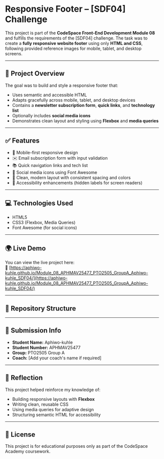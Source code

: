 # Responsive Footer – [SDF04] Challenge

This project is part of the **CodeSpace Front-End Development Module 08** and fulfills the requirements of the [SDF04] challenge. The task was to create a **fully responsive website footer** using only **HTML and CSS**, following provided reference images for mobile, tablet, and desktop screens.

---

## 📌 Project Overview

The goal was to build and style a responsive footer that:

- Uses semantic and accessible HTML
- Adapts gracefully across mobile, tablet, and desktop devices
- Contains a **newsletter subscription form**, **quick links**, and **technology list**
- Optionally includes **social media icons**
- Demonstrates clean layout and styling using **Flexbox** and **media queries**

---

## ✅ Features

- 📱 Mobile-first responsive design
- ✉️ Email subscription form with input validation
- 📚 Quick navigation links and tech list
- 📣 Social media icons using Font Awesome
- 🎨 Clean, modern layout with consistent spacing and colors
- 🧠 Accessibility enhancements (hidden labels for screen readers)

---

## 💻 Technologies Used

- HTML5
- CSS3 (Flexbox, Media Queries)
- Font Awesome (for social icons)

---

## 🌍 Live Demo

You can view the live project here:  
🔗 [https://aphiwo-kuhle.github.io/Module_08_APHMAV25477_PTO2505_GroupA_Aphiwo-kuhle_SDF04/](https://aphiwo-kuhle.github.io/Module_08_APHMAV25477_PTO2505_GroupA_Aphiwo-kuhle_SDF04/)

---

## 📂 Repository Structure


---

## 📮 Submission Info

- **Student Name:** Aphiwo-kuhle  
- **Student Number:** APHMAV25477  
- **Group:** PTO2505 Group A  
- **Coach:** [Add your coach's name if required]

---

## 🎯 Reflection

This project helped reinforce my knowledge of:

- Building responsive layouts with **Flexbox**
- Writing clean, reusable CSS
- Using media queries for adaptive design
- Structuring semantic HTML for accessibility

---

## 📝 License

This project is for educational purposes only as part of the CodeSpace Academy coursework.
